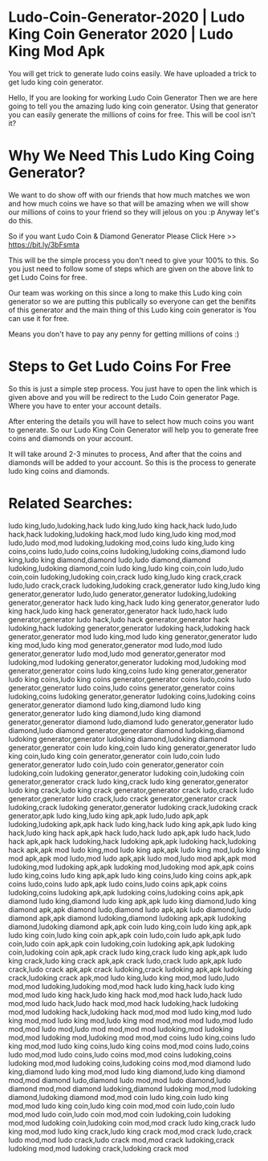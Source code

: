 # Ludo-Coin-Generator-2020 | Ludo King Coin Generator 2020 | Ludo King Mod Apk

You will get trick to generate ludo coins easily. We have uploaded a trick to get ludo king coin generator.

Hello, If you are looking for working Ludo Coin Generator Then we are here going to tell you the amazing ludo king coin generator. Using that generator you can easily generate the millions of coins for free. This will be cool isn't it? 

# Why We Need This Ludo King Coing Generator? 
We want to do show off with our friends that how much matches we won and how much coins we have so that will be amazing when we will show our millions of coins to your friend so they will jelous on you :p Anyway let's do this. 

So if you want Ludo Coin & Diamond Generator Please Click Here >> https://bit.ly/3bFsmta

This will be the simple process you don't need to give your 100% to this. So you just need to follow some of steps which are given on the above link to get Ludo Coins for free.

Our team was working on this since a long to make this Ludo king coin generator so we are putting this publically so everyone can get the benifits of this generator and the main thing of this Ludo king coin generator is You can use it for free. 

Means you don't have to pay any penny for getting millions of coins :)

# Steps to Get Ludo Coins For Free
So this is just a simple step process. You just have to open the link which is given above and you will be redirect to the Ludo Coin generator Page. Where you have to enter your account details. 

After entering the details you will have to select how much coins you want to generate. So our Ludo King Coin Generator will help you to generate free coins and diamonds on your account.

It will take around 2-3 minutes to process, And after that the coins and diamonds will be added to your account. So this is the process to generate ludo king coins and diamonds.

# Related Searches: 
ludo king,ludo,ludoking,hack ludo king,ludo king hack,hack ludo,ludo hack,hack ludoking,ludoking hack,mod ludo king,ludo king mod,mod ludo,ludo mod,mod ludoking,ludoking mod,coins ludo king,ludo king coins,coins ludo,ludo coins,coins ludoking,ludoking coins,diamond ludo king,ludo king diamond,diamond ludo,ludo diamond,diamond ludoking,ludoking diamond,coin ludo king,ludo king coin,coin ludo,ludo coin,coin ludoking,ludoking coin,crack ludo king,ludo king crack,crack ludo,ludo crack,crack ludoking,ludoking crack,generator ludo king,ludo king generator,generator ludo,ludo generator,generator ludoking,ludoking generator,generator hack ludo king,hack ludo king generator,generator ludo king hack,ludo king hack generator,generator hack ludo,hack ludo generator,generator ludo hack,ludo hack generator,generator hack ludoking,hack ludoking generator,generator ludoking hack,ludoking hack generator,generator mod ludo king,mod ludo king generator,generator ludo king mod,ludo king mod generator,generator mod ludo,mod ludo generator,generator ludo mod,ludo mod generator,generator mod ludoking,mod ludoking generator,generator ludoking mod,ludoking mod generator,generator coins ludo king,coins ludo king generator,generator ludo king coins,ludo king coins generator,generator coins ludo,coins ludo generator,generator ludo coins,ludo coins generator,generator coins ludoking,coins ludoking generator,generator ludoking coins,ludoking coins generator,generator diamond ludo king,diamond ludo king generator,generator ludo king diamond,ludo king diamond generator,generator diamond ludo,diamond ludo generator,generator ludo diamond,ludo diamond generator,generator diamond ludoking,diamond ludoking generator,generator ludoking diamond,ludoking diamond generator,generator coin ludo king,coin ludo king generator,generator ludo king coin,ludo king coin generator,generator coin ludo,coin ludo generator,generator ludo coin,ludo coin generator,generator coin ludoking,coin ludoking generator,generator ludoking coin,ludoking coin generator,generator crack ludo king,crack ludo king generator,generator ludo king crack,ludo king crack generator,generator crack ludo,crack ludo generator,generator ludo crack,ludo crack generator,generator crack ludoking,crack ludoking generator,generator ludoking crack,ludoking crack generator,apk ludo king,ludo king apk,apk ludo,ludo apk,apk ludoking,ludoking apk,apk hack ludo king,hack ludo king apk,apk ludo king hack,ludo king hack apk,apk hack ludo,hack ludo apk,apk ludo hack,ludo hack apk,apk hack ludoking,hack ludoking apk,apk ludoking hack,ludoking hack apk,apk mod ludo king,mod ludo king apk,apk ludo king mod,ludo king mod apk,apk mod ludo,mod ludo apk,apk ludo mod,ludo mod apk,apk mod ludoking,mod ludoking apk,apk ludoking mod,ludoking mod apk,apk coins ludo king,coins ludo king apk,apk ludo king coins,ludo king coins apk,apk coins ludo,coins ludo apk,apk ludo coins,ludo coins apk,apk coins ludoking,coins ludoking apk,apk ludoking coins,ludoking coins apk,apk diamond ludo king,diamond ludo king apk,apk ludo king diamond,ludo king diamond apk,apk diamond ludo,diamond ludo apk,apk ludo diamond,ludo diamond apk,apk diamond ludoking,diamond ludoking apk,apk ludoking diamond,ludoking diamond apk,apk coin ludo king,coin ludo king apk,apk ludo king coin,ludo king coin apk,apk coin ludo,coin ludo apk,apk ludo coin,ludo coin apk,apk coin ludoking,coin ludoking apk,apk ludoking coin,ludoking coin apk,apk crack ludo king,crack ludo king apk,apk ludo king crack,ludo king crack apk,apk crack ludo,crack ludo apk,apk ludo crack,ludo crack apk,apk crack ludoking,crack ludoking apk,apk ludoking crack,ludoking crack apk,mod ludo king,ludo king mod,mod ludo,ludo mod,mod ludoking,ludoking mod,mod hack ludo king,hack ludo king mod,mod ludo king hack,ludo king hack mod,mod hack ludo,hack ludo mod,mod ludo hack,ludo hack mod,mod hack ludoking,hack ludoking mod,mod ludoking hack,ludoking hack mod,mod mod ludo king,mod ludo king mod,mod ludo king mod,ludo king mod mod,mod mod ludo,mod ludo mod,mod ludo mod,ludo mod mod,mod mod ludoking,mod ludoking mod,mod ludoking mod,ludoking mod mod,mod coins ludo king,coins ludo king mod,mod ludo king coins,ludo king coins mod,mod coins ludo,coins ludo mod,mod ludo coins,ludo coins mod,mod coins ludoking,coins ludoking mod,mod ludoking coins,ludoking coins mod,mod diamond ludo king,diamond ludo king mod,mod ludo king diamond,ludo king diamond mod,mod diamond ludo,diamond ludo mod,mod ludo diamond,ludo diamond mod,mod diamond ludoking,diamond ludoking mod,mod ludoking diamond,ludoking diamond mod,mod coin ludo king,coin ludo king mod,mod ludo king coin,ludo king coin mod,mod coin ludo,coin ludo mod,mod ludo coin,ludo coin mod,mod coin ludoking,coin ludoking mod,mod ludoking coin,ludoking coin mod,mod crack ludo king,crack ludo king mod,mod ludo king crack,ludo king crack mod,mod crack ludo,crack ludo mod,mod ludo crack,ludo crack mod,mod crack ludoking,crack ludoking mod,mod ludoking crack,ludoking crack mod
